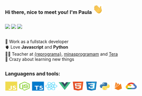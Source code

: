 ### Hi there, nice to meet you! I'm Paula <img height="32" src="https://github.com/itsalle/itsalle/raw/main/images/Hi.gif">

##
 <div> 
  <a href="https://www.twitter.com/paulaisdev"><img src="https://img.shields.io/badge/Twitter-1DA1F2?style=for-the-badge&logo=twitter&logoColor=white" target="_blank"></a>
  <a href="mailto:paulaisdev@gmail.com"><img src="https://img.shields.io/badge/Gmail-D14836?style=for-the-badge&logo=gmail&logoColor=white" target="_blank"></a>
  <a href="https://www.linkedin.com/in/paulaallemand" target="_blank"><img src="https://img.shields.io/badge/LinkedIn-0077B5?style=for-the-badge&logo=linkedin&logoColor=white" target="_blank"></a>  
</div>

##
🔭 Work as a fullstack developer<br>
🫀 Love **Javascript** and **Python**<br>
👩‍🏫 Teacher at [{reprograma}](https://reprograma.com.br/), [minasprogramam](https://minasprogramam.com/) and [Tera](https://somostera.com/)<br>
🤩 Crazy about learning new things <br>

##
### Languagens and tools:
<div style="display: inline_block">
  <img align="center" alt="Logo-Javascript" height="30" width="40" src="https://raw.githubusercontent.com/devicons/devicon/master/icons/javascript/javascript-plain.svg">
  <img align="center" alt="Logo-Nodejs" height="30" width="40" src="https://raw.githubusercontent.com/devicons/devicon/master/icons/nodejs/nodejs-original.svg">
  <img align="center" alt="Logo-Typescript" height="30" width="40" src="https://raw.githubusercontent.com/devicons/devicon/master/icons/typescript/typescript-plain.svg">
  <img align="center" alt="Logo-React" height="30" width="40" src="https://raw.githubusercontent.com/devicons/devicon/master/icons/react/react-original.svg">
  <img align="center" alt="Logo-Vue" height="30" width="40" src="https://raw.githubusercontent.com/devicons/devicon/master/icons/vuejs/vuejs-original.svg">
  <img align="center" alt="Logo-HTML" height="30" width="40" src="https://raw.githubusercontent.com/devicons/devicon/master/icons/html5/html5-original.svg">
  <img align="center" alt="Logo-CSS" height="30" width="40" src="https://raw.githubusercontent.com/devicons/devicon/master/icons/css3/css3-original.svg">
  <img align="center" alt="Logo-Python" height="30" width="40" src="https://raw.githubusercontent.com/devicons/devicon/master/icons/python/python-original.svg">
  <img align="center" alt="Logo-Firebase" height="30" width="40" src="https://raw.githubusercontent.com/devicons/devicon/master/icons/firebase/firebase-plain.svg">
  <img align="center" alt="Logo-Google-Cloud" height="30" width="40" src="https://raw.githubusercontent.com/devicons/devicon/master/icons/googlecloud/googlecloud-original.svg">
</div>
